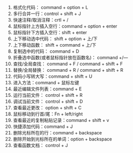 
1. 格式化代码： command + option + L
2. 多行合并一行：control + shift + J
3. 快速注释/取消注释：crtl + /
4. 鼠标指针上方插入空行：command + option + enter
5. 鼠标指针下方插入空行：shift + enter
6. 上下移动选中代码： shift + option + 上/下
7. 上下移动函数： shift + command + 上/下
8. 复制选中的代码： command + D
9. 折叠选中函数(或者鼠标指针放在函数名)： command +/—
10. 查找/全局查找： command + F / command + shift + F
11. 替换/全局替换： command + R / command + shift + R
12. 代码小写转大写：command + shift + U
13. 进入方法：command + 鼠标左键
14. 最近编辑文件列表：command + E
15. 运行当前文件： control + shift + R
16. 调试当前文件： control + shift + D
17. 查看最近更改： option + shift + C
18. 鼠标移动到行首/尾：Fn + left/right
19. 查看最近的复制粘贴记录：command + shift + v
20. 快捷添加代码：command + J
21. 删除光标所在的行：command + backspace
22. 删除开始到光标所在的单词：option + backspace
23. 查看函数文档： control + J
